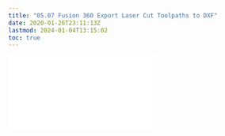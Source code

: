 ```yaml
---
title: "05.07 Fusion 360 Export Laser Cut Toolpaths to DXF"
date: 2020-01-26T23:11:13Z
lastmod: 2024-01-04T13:15:02
toc: true
---
```


![Link to included file content](../../../../3d-modeling/fusion-360/fusion-360-export-laser-cut-toolpaths-to-dxf.md)
